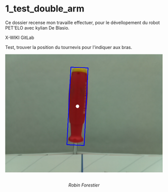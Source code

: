 # 1_test_double_arm

Ce dossier recense mon travaille effectuer, pour le dévellopement du robot PET'ELO avec kylian De Blasio.

X-WIKI
GitLab

Test, trouver la position du tournevis pour l'indiquer aux bras.

![](https://raw.githubusercontent.com/Forestierr/Opencv-reconnaissance/main/5_Programmation/robotique/1_test_double_arm/detect_tournevis.png)

<h2> </h2>

<div align="center">
    <i>Robin Forestier</i>
</div>
